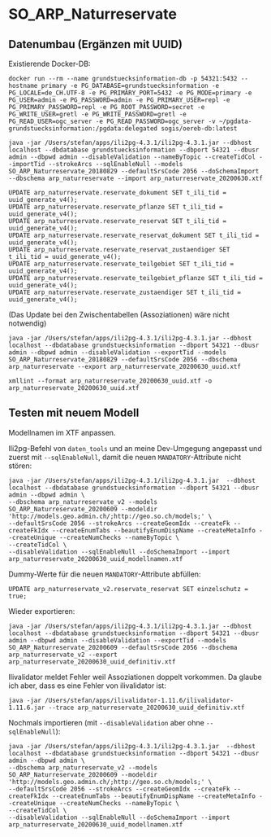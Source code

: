 # SO_ARP_Naturreservate

## Datenumbau (Ergänzen mit UUID)
Existierende Docker-DB:
```
docker run --rm --name grundstuecksinformation-db -p 54321:5432 --hostname primary -e PG_DATABASE=grundstuecksinformation -e PG_LOCALE=de_CH.UTF-8 -e PG_PRIMARY_PORT=5432 -e PG_MODE=primary -e PG_USER=admin -e PG_PASSWORD=admin -e PG_PRIMARY_USER=repl -e PG_PRIMARY_PASSWORD=repl -e PG_ROOT_PASSWORD=secret -e PG_WRITE_USER=gretl -e PG_WRITE_PASSWORD=gretl -e PG_READ_USER=ogc_server -e PG_READ_PASSWORD=ogc_server -v ~/pgdata-grundstuecksinformation:/pgdata:delegated sogis/oereb-db:latest
```

```
java -jar /Users/stefan/apps/ili2pg-4.3.1/ili2pg-4.3.1.jar --dbhost localhost --dbdatabase grundstuecksinformation --dbport 54321 --dbusr admin --dbpwd admin --disableValidation --nameByTopic --createTidCol --importTid --strokeArcs --sqlEnableNull --models SO_ARP_Naturreservate_20180829 --defaultSrsCode 2056 --doSchemaImport --dbschema arp_naturreservate --import arp_naturreservate_20200630.xtf
```


```
UPDATE arp_naturreservate.reservate_dokument SET t_ili_tid = uuid_generate_v4();
UPDATE arp_naturreservate.reservate_pflanze SET t_ili_tid = uuid_generate_v4();
UPDATE arp_naturreservate.reservate_reservat SET t_ili_tid = uuid_generate_v4();
UPDATE arp_naturreservate.reservate_reservat_dokument SET t_ili_tid = uuid_generate_v4();
UPDATE arp_naturreservate.reservate_reservat_zustaendiger SET t_ili_tid = uuid_generate_v4();
UPDATE arp_naturreservate.reservate_teilgebiet SET t_ili_tid = uuid_generate_v4();
UPDATE arp_naturreservate.reservate_teilgebiet_pflanze SET t_ili_tid = uuid_generate_v4();
UPDATE arp_naturreservate.reservate_zustaendiger SET t_ili_tid = uuid_generate_v4();
```
(Das Update bei den Zwischentabellen (Assoziationen) wäre nicht notwendig)


```
java -jar /Users/stefan/apps/ili2pg-4.3.1/ili2pg-4.3.1.jar --dbhost localhost --dbdatabase grundstuecksinformation --dbport 54321 --dbusr admin --dbpwd admin --disableValidation --exportTid --models SO_ARP_Naturreservate_20180829 --defaultSrsCode 2056 --dbschema arp_naturreservate --export arp_naturreservate_20200630_uuid.xtf

xmllint --format arp_naturreservate_20200630_uuid.xtf -o arp_naturreservate_20200630_uuid.xtf
```

## Testen mit neuem Modell

Modellnamen im XTF anpassen.

Ili2pg-Befehl von `daten_tools` und an meine Dev-Umgegung angepasst und zuerst mit `--sqlEnableNull`, damit die neuen `MANDATORY`-Attribute nicht stören:

```
java -jar /Users/stefan/apps/ili2pg-4.3.1/ili2pg-4.3.1.jar  --dbhost localhost --dbdatabase grundstuecksinformation --dbport 54321 --dbusr admin --dbpwd admin \
--dbschema arp_naturreservate_v2 --models SO_ARP_Naturreservate_20200609 --modeldir 'http://models.geo.admin.ch/;http://geo.so.ch/models;' \
--defaultSrsCode 2056 --strokeArcs --createGeomIdx --createFk --createFkIdx --createEnumTabs --beautifyEnumDispName --createMetaInfo --createUnique --createNumChecks --nameByTopic \
--createTidCol \
--disableValidation --sqlEnableNull --doSchemaImport --import arp_naturreservate_20200630_uuid_modellnamen.xtf
```

Dummy-Werte für die neuen `MANDATORY`-Attribute abfüllen:

```
UPDATE arp_naturreservate_v2.reservate_reservat SET einzelschutz = true;
```

Wieder exportieren:

```
java -jar /Users/stefan/apps/ili2pg-4.3.1/ili2pg-4.3.1.jar --dbhost localhost --dbdatabase grundstuecksinformation --dbport 54321 --dbusr admin --dbpwd admin --disableValidation --exportTid --models SO_ARP_Naturreservate_20200609 --defaultSrsCode 2056 --dbschema arp_naturreservate_v2 --export arp_naturreservate_20200630_uuid_definitiv.xtf
```

Ilivalidator meldet Fehler weil Assoziationen doppelt vorkommen. Da glaube ich aber, dass es eine Fehler von ilivalidator ist:
```
java -jar /Users/stefan/apps/ilivalidator-1.11.6/ilivalidator-1.11.6.jar --trace arp_naturreservate_20200630_uuid_definitiv.xtf
```

Nochmals importieren (mit `--disableValidation` aber ohne `--sqlEnableNull`):

```
java -jar /Users/stefan/apps/ili2pg-4.3.1/ili2pg-4.3.1.jar  --dbhost localhost --dbdatabase grundstuecksinformation --dbport 54321 --dbusr admin --dbpwd admin \
--dbschema arp_naturreservate_v2 --models SO_ARP_Naturreservate_20200609 --modeldir 'http://models.geo.admin.ch/;http://geo.so.ch/models;' \
--defaultSrsCode 2056 --strokeArcs --createGeomIdx --createFk --createFkIdx --createEnumTabs --beautifyEnumDispName --createMetaInfo --createUnique --createNumChecks --nameByTopic \
--createTidCol \
--disableValidation --sqlEnableNull --doSchemaImport --import arp_naturreservate_20200630_uuid_modellnamen.xtf
```

